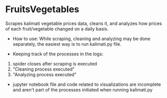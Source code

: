 # FruitsVegetables
Scrapes kalimati vegetable prices data, cleans it, and analyzes how prices of each fruit/vegetable changed on a daily basis. 

- How to use:
While scraping, cleaning and analyzing may be done separately, the easiest way is to run kalimati.py file.

- Keeping track of the processes in the logs: 
1) spider closes after scraping is executed
2) "Cleaning process executed" 
3) "Analyzing process executed"


- jupyter notebook file and code related to visualizations are incomplete and aren't part of the processes initiated when running kalimati.py
